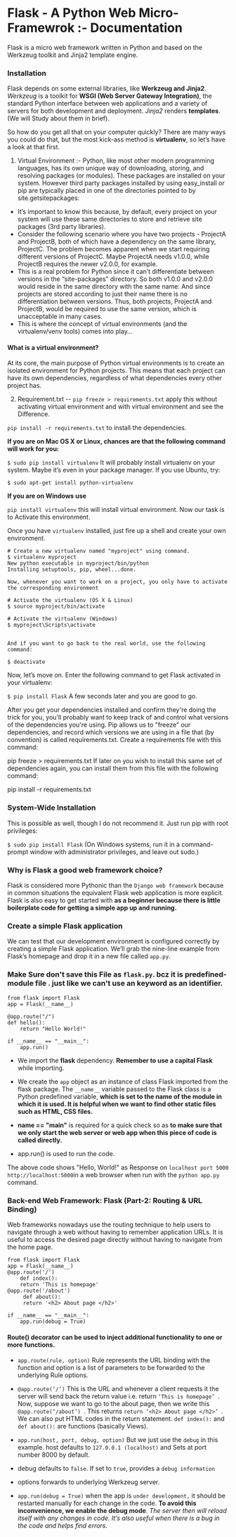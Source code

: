# **Flask - A Python Web Micro-Framewrok :- Documentation**

Flask is a micro web framework written in Python and based on the Werkzeug toolkit and Jinja2 template engine.

### Installation

Flask depends on some external libraries, like **Werkzeug and Jinja2**. *Werkzeug* is a toolkit for **WSGI (Web Server Gateway Integration)**, the standard Python interface between web applications and a variety of servers for both development and deployment. *Jinja2* renders **templates**. (We will Study about them in brief).

So how do you get all that on your computer quickly? There are many ways you could do that, but the most kick-ass method is **virtualenv**, so let’s have a look at that first.

1. Virtual Environment :- Python, like most other modern programming languages, has its own unique way of downloading, storing, and resolving packages (or modules). These packages are installed on your system. However third party packages installed by using easy_install or pip are typically placed in one of the directories pointed to by site.getsitepackages:
* It’s important to know this because, by default, every project on your system will use these same directories to store and retrieve site packages (3rd party libraries).
* Consider the following scenario where you have two projects - ProjectA and ProjectB, both of which have a dependency on the same library, ProjectC. The problem becomes apparent when we start requiring different versions of ProjectC. Maybe ProjectA needs v1.0.0, while ProjectB requires the newer v2.0.0, for example.
* This is a real problem for Python since it can’t differentiate between versions in the “site-packages” directory. So both v1.0.0 and v2.0.0 would reside in the same directory with the same name:  And since projects are stored according to just their name there is no differentiation between versions. Thus, both projects, ProjectA and ProjectB, would be required to use the same version, which is unacceptable in many cases.
* This is where the concept of virtual environments (and the virtualenv/venv tools) comes into play…

####  What is a virtual environment?
At its core, the main purpose of Python virtual environments is to create an isolated environment for Python projects. This means that each project can have its own dependencies, regardless of what dependencies every other project has.

2. Requirement.txt --
`pip freeze > requirements.txt` apply this without  activating virtual environment and with virtual environment and see the Difference.

`pip install -r requirements.txt` to install the dependencies.

**If you are on Mac OS X or Linux, chances are that the following command will work for you:**

`$ sudo pip install virtualenv`
 It will probably install virtualenv on your system.
Maybe it’s even in your package manager. If you use Ubuntu, try:

`$ sudo apt-get install python-virtualenv`

**If you are on Windows use**

`pip install virtualenv` this will install virtual environment. Now our task is to Activate this environment.

Once you have `virtualenv` installed, just fire up a shell and create your own environment.

```
# Create a new virtualenv named "myproject" using command.
$ virtualenv myproject
New python executable in myproject/bin/python
Installing setuptools, pip, wheel...done.

Now, whenever you want to work on a project, you only have to activate the corresponding environment

# Activate the virtualenv (OS X & Linux)
$ source myproject/bin/activate

# Activate the virtualenv (Windows)
$ myproject\Scripts\activate


And if you want to go back to the real world, use the following command:

$ deactivate

```


Now, let’s move on. Enter the following command to get Flask activated in your virtualenv:

`$ pip install Flask`
A few seconds later and you are good to go.

After you get your dependencies installed and confirm they're doing the trick for you, you'll probably want to keep track of and control what versions of the dependencies you're using. Pip allows us to "freeze" our dependencies, and record which versions we are using in a file that (by convention) is called requirements.txt. Create a requirements file with this command:

pip freeze > requirements.txt
If later on you wish to install this same set of dependencies again, you can install them from this file with the following command:

pip install -r requirements.txt

### System-Wide Installation
This is possible as well, though I do not recommend it. Just run pip with root privileges:

`$ sudo pip install Flask`
(On Windows systems, run it in a command-prompt window with administrator privileges, and leave out sudo.)

### Why is Flask a good web framework choice?
Flask is considered more Pythonic than the `Django web framework` because in common situations the equivalent Flask web application is more explicit. Flask is also easy to get started with **as a beginner because there is little boilerplate code for getting a simple app up and running.**

### Create a simple Flask application
We can test that our development environment is configured correctly by creating a simple Flask application. We’ll grab the nine-line example from Flask’s homepage and drop it in a new file called `app.py`.

### Make Sure don't save this File as `flask.py`. bcz it is predefined-module file . just like we can't use an keyword as an identifier.

```
from flask import Flask
app = Flask(__name__)

@app.route("/")
def hello():
    return "Hello World!"

if __name__ == "__main__":
    app.run()

```

* We import the **flask** dependency. **Remember to use a capital Flask** while importing.

* We create the `app` object as an instance of class Flask imported from the flask package. The `__name__` variable passed to the Flask class is a Python predefined variable, **which is set to the name of the module in which it is used. It is helpful when we want to find other static files such as HTML, CSS files.**

* **__name__ == "__main__"** is required for a quick check so as **to make sure that we only start the web server or web app when this piece of code is called directly.**

* app.run() is used to run the code.

The above code shows "Hello, World!" as Response on `localhost port 5000`   `http://localhost:5000`in a web browser when run with the `python app.py` command.



### Back-end Web Framework: Flask (Part-2: Routing & URL Binding)

Web frameworks nowadays use the routing technique to help users to navigate through a web without having to remember application URLs. It is useful to access the desired page directly without having to navigate from the home page.

```
from flask import Flask
app = Flask(__name__)
@app.route('/')
    def index():
    return 'This is homepage'
@app.route('/about')
     def about():
     return '<h2> About page </h2>'

if __name__ == "__main__":
    app.run(debug = True)

```

#### **Route() decorator** can be used to inject additional functionality to one or more functions.

* `app.route(rule, option)` Rule represents the URL binding with the function and option is a list of parameters to be forwarded to the underlying Rule options.

* `@app.route(‘/’)` This is the URL and whenever a client requests it the server will send back the return value i.e. return `‘This is homepage’ `. Now, suppose we want to go to the about page, then we write this `@app.route(‘/about’) `. This returns `return ‘<h2> About page </h2>’ `. We can also put HTML codes in the return statement. `def index():` and `def about():` are functions (basically Views).

* `app.run(host, port, debug, option)` But we just use the `debug` in this example. host defaults to `127.0.0.1 (localhost)` and Sets at port number 8000 by default.


* debug defaults to `false`. If set to `true`, provides a `debug information`

* options forwards to underlying Werkzeug server.

* `app.run(debug = True)` when the app is `under development,` it should be restarted manually for each change in the code. **To avoid this inconvenience, we enable the debug mode**. *The server then will reload itself with any changes in code. It’s also useful when there is a bug in the code and helps find errors.*
